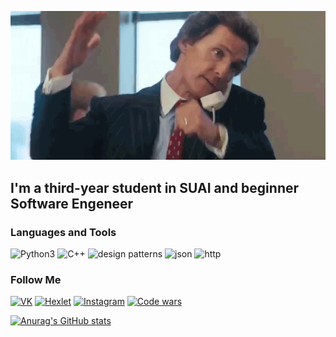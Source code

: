 [![Header](https://github.com/Krutov777/Krutov777/blob/main/assets/header.gif)](https://www.youtube.com/watch?v=buFSpomkrW4&ab_channel=%D0%9C%D1%83%D0%B2%D0%B8%D0%A0%D0%B0%D0%B9%D0%B4%D0%B5%D1%80)

## I'm a third-year student in SUAI and beginner Software Engeneer

### Languages and Tools
![Python3](https://img.shields.io/badge/-Python3-0000ff?style=for-the-badge&logo=Python)
![C++](https://img.shields.io/badge/-c++-blue?style=for-the-badge&logo=c%2b%2b)
![design patterns](https://img.shields.io/badge/-design_patterns-orange?style=for-the-badge&logo=)
![json](https://img.shields.io/badge/-json_yaml-grey?style=for-the-badge&logo=json)
![http](https://img.shields.io/badge/-http-informational?style=for-the-badge&logo=http)

### Follow Me
[![VK](https://img.shields.io/badge/-vk-white?style=for-the-badge&logo=VK)](https://vk.com/computing_man)
[![Hexlet](https://img.shields.io/badge/-hexlet-white?style=for-the-badge&logo=Hexlet)](https://ru.hexlet.io/u/matthew_mcconaughey)
[![Instagram](https://img.shields.io/badge/-instagram-yellow?style=for-the-badge&logo=instagram)](https://www.instagram.com/guillermo_krutov/)
[![Code wars](https://img.shields.io/badge/-code_wars-important?style=for-the-badge&logo=https://www.codewars.com/users/Krutov777/badges/micro)](https://www.codewars.com/users/Krutov777)

[![Anurag's GitHub stats](https://github-readme-stats.vercel.app/api?username=anuraghazra&show_icons=true)](https://github.com/anuraghazra/github-readme-stats)
